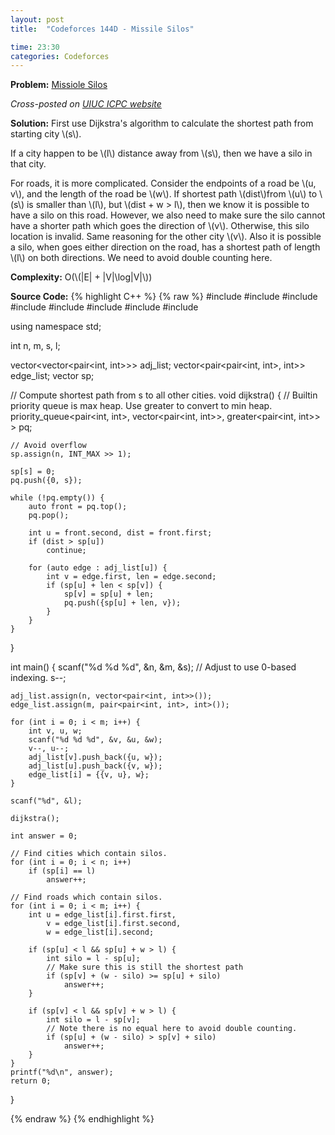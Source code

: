 ```yaml
---
layout: post
title:  "Codeforces 144D - Missile Silos"

time: 23:30
categories: Codeforces
---
```


**Problem:** [Missiole Silos](http://codeforces.com/problemset/problem/144/D)


*Cross-posted on [UIUC ICPC website](http://icpc.cs.illinois.edu/)*

**Solution:**
First use Dijkstra's algorithm to calculate the shortest path from starting 
city \\(s\\).

If a city happen to be \\(l\\) distance away from \\(s\\), then we have a silo
in that city.

For roads, it is more complicated. Consider the endpoints of a road be
\\(u, v\\), and the length of the road be \\(w\\).
If shortest path \\(dist\\)from \\(u\\) to \\(s\\) is smaller than 
\\(l\\), but \\(dist + w > l\\), then we know it is possible to have a silo
on this road. However, we also need to make sure the silo cannot have a 
shorter path which goes the direction of \\(v\\). Otherwise, this silo location
is invalid. Same reasoning for the other city \\(v\\). Also it is possible
a silo, when goes either direction on the road, has a shortest path of length
\\(l\\) on both directions. We need to avoid double counting here.

**Complexity:** O(\\(\|E\| + \|V\|\log\|V\|\\))

**Source Code:**
{% highlight C++ %}
{% raw %}
#include <iostream>
#include <algorithm>
#include <cstdio>
#include <vector>
#include <functional>
#include <queue>
#include <utility>
#include <climits>

using namespace std;

int n, m, s, l;

vector<vector<pair<int, int>>> adj_list;
vector<pair<pair<int, int>, int>> edge_list;
vector<int> sp;

// Compute shortest path from s to all other cities.
void dijkstra() {
    // Builtin priority queue is max heap. Use greater to convert to min heap.
    priority_queue<pair<int, int>, 
                   vector<pair<int, int>>, 
                   greater<pair<int, int>>
                  > pq;

    // Avoid overflow
    sp.assign(n, INT_MAX >> 1);

    sp[s] = 0;
    pq.push({0, s});

    while (!pq.empty()) {
        auto front = pq.top();
        pq.pop();

        int u = front.second, dist = front.first;
        if (dist > sp[u])
            continue;

        for (auto edge : adj_list[u]) {
            int v = edge.first, len = edge.second;
            if (sp[u] + len < sp[v]) {
                sp[v] = sp[u] + len;
                pq.push({sp[u] + len, v});
            }
        }
    }
}

int main() {
    scanf("%d %d %d", &n, &m, &s);
    // Adjust to use 0-based indexing.
    s--;

    adj_list.assign(n, vector<pair<int, int>>());
    edge_list.assign(m, pair<pair<int, int>, int>());

    for (int i = 0; i < m; i++) {
        int v, u, w;
        scanf("%d %d %d", &v, &u, &w);
        v--, u--;
        adj_list[v].push_back({u, w});
        adj_list[u].push_back({v, w});
        edge_list[i] = {{v, u}, w};
    }

    scanf("%d", &l);

    dijkstra();

    int answer = 0;

    // Find cities which contain silos.
    for (int i = 0; i < n; i++)
        if (sp[i] == l)
            answer++;

    // Find roads which contain silos.
    for (int i = 0; i < m; i++) {
        int u = edge_list[i].first.first, 
            v = edge_list[i].first.second,
            w = edge_list[i].second;

        if (sp[u] < l && sp[u] + w > l) {
            int silo = l - sp[u];  
            // Make sure this is still the shortest path
            if (sp[v] + (w - silo) >= sp[u] + silo)
                answer++;
        }

        if (sp[v] < l && sp[v] + w > l) {
            int silo = l - sp[v];  
            // Note there is no equal here to avoid double counting.
            if (sp[u] + (w - silo) > sp[v] + silo)
                answer++;
        }
    }
    printf("%d\n", answer);
    return 0;
}

{% endraw %}
{% endhighlight %}
